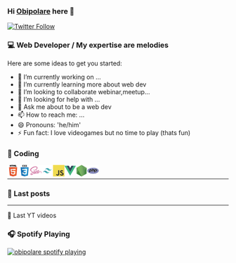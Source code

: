 ### Hi [Obipolare][instagram] here 👋

[![Twitter Follow](https://img.shields.io/twitter/follow/Obipolare?color=%231DA1F2&label=Obipolare&logo=Twitter&style=for-the-badge)](https://twitter.com/obipolare)

### 💻 Web Developer / My expertise are melodies
Here are some ideas to get you started:

- 🔭 I’m currently working on ...
- 🌱 I’m currently learning more about web dev
- 👯 I’m looking to collaborate webinar,meetup...
- 🤔 I’m looking for help with ...
- 💬 Ask me about to be a web dev
- 📫 How to reach me: ...
- 😄 Pronouns: 'he/him'
- ⚡ Fun fact: I love videogames but no time to play (thats fun)

### 🚀 Coding
[<img align="left" alt="HTML5" width="26px" src="https://raw.githubusercontent.com/github/explore/80688e429a7d4ef2fca1e82350fe8e3517d3494d/topics/html/html.png">][yt]

[<img align="left" alt="HTML5" width="26px" src="https://raw.githubusercontent.com/github/explore/80688e429a7d4ef2fca1e82350fe8e3517d3494d/topics/css/css.png">][yt]

[<img align="left" alt="HTML5" width="26px" src="https://raw.githubusercontent.com/github/explore/80688e429a7d4ef2fca1e82350fe8e3517d3494d/topics/sass/sass.png">][yt]

[<img align="left" alt="HTML5" width="26px" src="https://raw.githubusercontent.com/github/explore/80688e429a7d4ef2fca1e82350fe8e3517d3494d/topics/tailwind/tailwind.png">][yt]

[<img align="left" alt="HTML5" width="26px" src="https://raw.githubusercontent.com/github/explore/80688e429a7d4ef2fca1e82350fe8e3517d3494d/topics/javascript/javascript.png">][yt]

[<img align="left" alt="HTML5" width="26px" src="https://raw.githubusercontent.com/github/explore/80688e429a7d4ef2fca1e82350fe8e3517d3494d/topics/vue/vue.png">][yt]

[<img align="left" alt="HTML5" width="26px" src="https://raw.githubusercontent.com/github/explore/80688e429a7d4ef2fca1e82350fe8e3517d3494d/topics/nodejs/nodejs.png">][yt]

[<img align="left" alt="HTML5" width="26px" src="https://raw.githubusercontent.com/github/explore/80688e429a7d4ef2fca1e82350fe8e3517d3494d/topics/php/php.png">][yt]

<br>

---

### 📘 Last posts
<!-- BLOG-POST-LIST:START -->
<!-- BLOG-POST-LIST:END -->

---

🎥 Last YT videos

<!-- YT-START -->
<!-- YT-END -->

### 🎧 Spotify Playing
[<img src="https://spotify-now-playing-7rglttyl4.vercel.app/" alt="obipolare spotify playing" width="350">](https://open.spotify.com/playlist/0Fzm0XhBIOlplIiNYfRI95?si=Izr2O5huRFytCA-q427xGA)
<!-- LINKS -->


[instagram]: https://www.instagram.com/obipolare/
[yt]: https://www.youtube.com/channel/UCjBWKPHYM_azisD60cO87xA?view_as=subscriber

